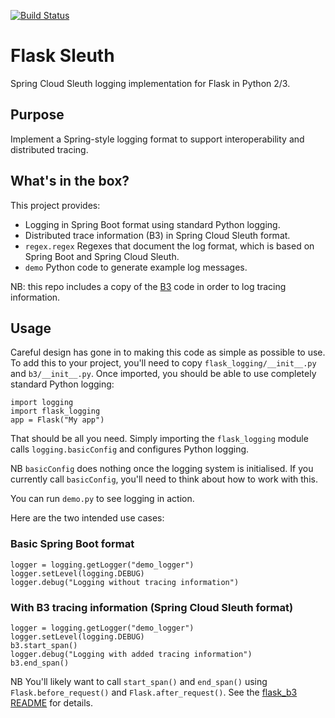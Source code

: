 [![Build Status](https://travis-ci.org/davidcarboni/flask_sleuth.svg?branch=master)](https://travis-ci.org/davidcarboni/flask_sleuth)

# Flask Sleuth

Spring Cloud Sleuth logging implementation for Flask in Python 2/3.

## Purpose

Implement a Spring-style logging format to support interoperability and distributed tracing.

## What's in the box?

This project provides:

 * Logging in Spring Boot format using standard Python logging.
 * Distributed trace information (B3) in Spring Cloud Sleuth format.
 * `regex.regex` Regexes that document the log format, which is based on Spring Boot and Spring Cloud Sleuth.
 * `demo` Python code to generate example log messages.

NB: this repo includes a copy of the [B3](https://github.com/davidcarboni/flask_b3) 
code in order to log tracing information.

## Usage

Careful design has gone in to making this code as simple as possible to use.
To add this to your project, you'll need to copy `flask_logging/__init__.py` and `b3/__init__.py`.
Once imported, you should be able to use completely standard Python logging:

    import logging
    import flask_logging
    app = Flask("My app")

That should be all you need.
Simply importing the `flask_logging` module calls `logging.basicConfig` and configures Python logging. 

NB `basicConfig` does nothing once the logging system is initialised.
If you currently call `basicConfig`, you'll need to think about how to work with this.

You can run `demo.py` to see logging in action.

Here are the two intended use cases:

### Basic Spring Boot format

    logger = logging.getLogger("demo_logger")
    logger.setLevel(logging.DEBUG)
    logger.debug("Logging without tracing information")

### With B3 tracing information (Spring Cloud Sleuth format)

    logger = logging.getLogger("demo_logger")
    logger.setLevel(logging.DEBUG)
    b3.start_span()
    logger.debug("Logging with added tracing information")
    b3.end_span()

NB You'll likely want to call `start_span()` and `end_span()`
using `Flask.before_request()` and `Flask.after_request()`.
See the [flask_b3 README](https://github.com/davidcarboni/flask_b3/blob/master/README.md)
for details.
